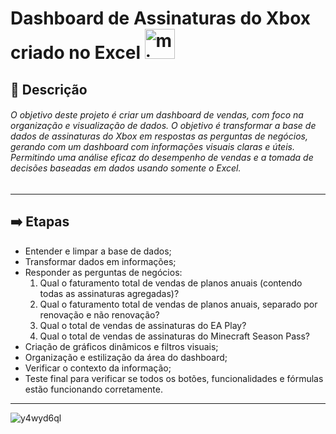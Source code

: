 # Dashboard de Assinaturas do Xbox criado no Excel <img width="48" height="48" src="https://img.icons8.com/color/48/microsoft-excel-2019--v1.png" alt="microsoft-excel-2019--v1"/>

## 📑 Descrição

###### O objetivo deste projeto é criar um dashboard de vendas, com foco na organização e visualização de dados. O objetivo é transformar a base de dados de assinaturas do Xbox em respostas as perguntas de negócios, gerando com um dashboard com informações visuais claras e úteis. Permitindo uma análise eficaz do desempenho de vendas e a tomada de decisões baseadas em dados usando somente o Excel.
***
## ➡️ Etapas
- Entender e limpar a base de dados;
- Transformar dados em informações;
- Responder as perguntas de negócios:
  1. Qual o faturamento total de vendas de planos anuais (contendo todas as assinaturas agregadas)? 
  2. Qual o faturamento total de vendas de planos anuais, separado por renovação e não renovação?
  3. Qual o total de vendas de assinaturas do EA Play?
  4. Qual o total de vendas de assinaturas do Minecraft Season Pass?
- Criação de gráficos dinâmicos e filtros visuais;
- Organização e estilização da área do dashboard;
- Verificar o contexto da informação;
- Teste final para verificar se todos os botões, funcionalidades e fórmulas estão funcionando corretamente.
***
![y4wyd6ql](https://github.com/user-attachments/assets/3a5ac555-ef64-47d2-b537-b3307561e72f)
